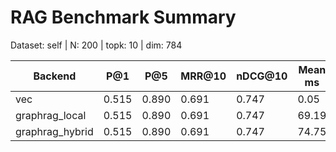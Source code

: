 # RAG Benchmark Summary
Dataset: self | N: 200 | topk: 10 | dim: 784

| Backend | P@1 | P@5 | MRR@10 | nDCG@10 | Mean ms | P95 ms |
|---------|-----|-----|--------|---------|---------|--------|
| vec | 0.515 | 0.890 | 0.691 | 0.747 | 0.05 | 0.06 |
| graphrag_local | 0.515 | 0.890 | 0.691 | 0.747 | 69.19 | 244.43 |
| graphrag_hybrid | 0.515 | 0.890 | 0.691 | 0.747 | 74.75 | 249.53 |